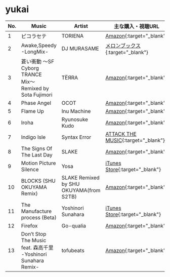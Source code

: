 # yukai

| No. | Music  | Artist | 主な購入・視聴URL |
| ------ | ------ | ------ | ------ |
|1| ピコラセテ | TORIENA | [Amazon](https://www.amazon.co.jp/dp/B01MU7Y8D3){:target="_blank"} |
|2| Awake,Speedy -LongMix- | DJ MURASAME | [メロンブックス](https://www.melonbooks.co.jp/detail/detail.php?product_id=353197){:target="_blank"} |
|3| 蒼い衝動 〜SF Cyborg TRANCE Mix〜 Remixed by Sota Fujimori | TЁЯRA | [Amazon](https://www.amazon.co.jp/dp/B003KM3KDY){:target="_blank"} |
|4| Phase Angel | OCOT | [Amazon](https://www.amazon.co.jp/dp/B01MU7Y8D3){:target="_blank"} |
|5| Flame Up | Inu Machine | [Amazon](https://www.amazon.co.jp/dp/B01MU7Y8D3){:target="_blank"} |
|6| Iroha | Ryunosuke Kudo | [Amazon](https://www.amazon.co.jp/dp/B01MU7Y8D3){:target="_blank"} |
|7| Indigo Isle | Syntax Error | [ATTACK THE MUSIC](https://shop.attackthemusic.com/album/indigo-isle){:target="_blank"} |
|8| The Signs Of The Last Day | SLAKE | [Amazon](https://www.amazon.co.jp/dp/B01MU7Y8D3){:target="_blank"} |
|9| Motion Picture Silence | Yosa | [iTunes Store](https://music.apple.com/jp/album/motion-picture-silence/422572371?i=422572544){:target="_blank"} |
|10| BLOCKS (SHU OKUYAMA Remix) | SLAKE Remixed by SHU OKUYAMA(from S2TB) | [Amazon](https://www.amazon.co.jp/dp/B00XR6PGDK){:target="_blank"} |
|11| The Manufacture process (Beta)  | Yoshinori Sunahara | [iTunes Store](https://music.apple.com/jp/album/the-manufacture-process-beta/576351895?i=576351962){:target="_blank"} |
|12| Firefox | Go-qualia | [Amazon](https://www.amazon.co.jp/dp/B01MU7Y8D3){:target="_blank"} |
|13| Don’t Stop The Music feat. 森高千里 -Yoshinori Sunahara Remix-  | tofubeats | [Amazon](https://www.amazon.co.jp/dp/B00S9864P0){:target="_blank"} |
